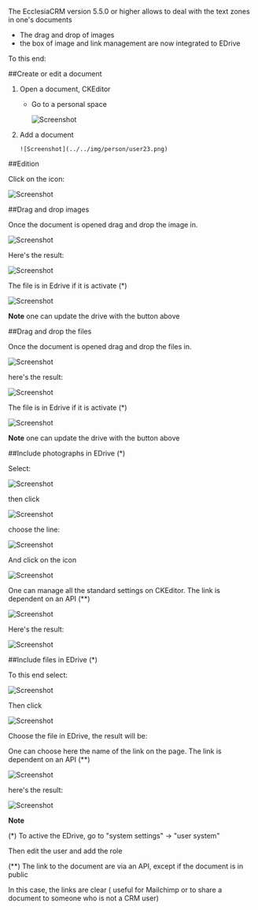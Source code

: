 The EcclesiaCRM version 5.5.0 or higher allows to deal with the text zones in one's documents 

- The drag and drop of images 
- the box of image and link management are now integrated to EDrive

To this end: 

##Create or edit a document

1. Open a document, CKEditor

    - Go to a personal space 
       
       ![Screenshot](../../img/person/user22.png)

2. Add a document 
    
       ![Screenshot](../../img/person/user23.png)
       
##Edition

Click on the icon: 

![Screenshot](../../img/person/docedit.png)


##Drag and drop images 

Once the document is opened drag and drop the image in. 

![Screenshot](../../img/person/dragNDrop1.png)

Here's the result: 

![Screenshot](../../img/person/dragNDrop2.png)

The file is in Edrive if it is activate  (*)

![Screenshot](../../img/person/dragNDropEdrive1.png)

**Note** one can update the drive with the button above 


##Drag and drop the files

Once the document is opened drag and drop the files in. 

![Screenshot](../../img/person/dragNDrop1file.png)

here's the result: 

![Screenshot](../../img/person/dragNDrop2file.png)

The file is in Edrive if it is activate  (*)

![Screenshot](../../img/person/dragNDropEdrive2.png)

**Note** one can update the drive with the button above 


##Include photographs in EDrive (*)

Select: 

![Screenshot](../../img/person/includeImage1.png)

then click

![Screenshot](../../img/person/includeImage2.png)

choose the line: 

![Screenshot](../../img/person/includeImage3.png)

And click on the icon 

![Screenshot](../../img/person/includeImage4.png)

One can manage all the standard settings on CKEditor. The link is dependent on an API (**) 

![Screenshot](../../img/person/includeImage5.png)

Here's the result: 

![Screenshot](../../img/person/includeImage6.png)

##Include files in EDrive (*) 

To this end select: 

![Screenshot](../../img/person/includelink1.png)

Then click 

![Screenshot](../../img/person/includelink2.png)

Choose the file in EDrive, the result will be: 

One can choose here the name of the link on the page. The link is dependent on an API (**) 

![Screenshot](../../img/person/includelink3.png)

here's the result: 

![Screenshot](../../img/person/includelink4.png)


**Note** 

(*) To active the EDrive, go to "system settings" -> "user system" 

Then edit the user and add the role 

(**) The link to the document are via an API, except if the document is in public 

In this case, the links are clear ( useful for Mailchimp or to share a document to someone who is not a CRM user) 
